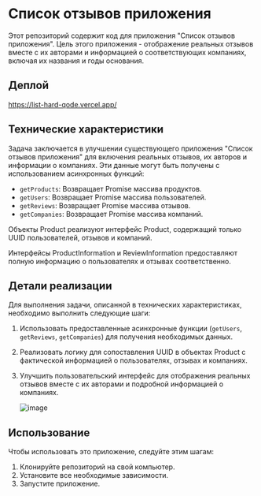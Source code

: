 # Список отзывов приложения

Этот репозиторий содержит код для приложения "Список отзывов приложения". Цель этого приложения - отображение реальных отзывов вместе с их авторами и информацией о соответствующих компаниях, включая их названия и годы основания.

## Деплой

https://list-hard-qode.vercel.app/

## Технические характеристики

Задача заключается в улучшении существующего приложения "Список отзывов приложения" для включения реальных отзывов, их авторов и информации о компаниях. Эти данные могут быть получены с использованием асинхронных функций:

- `getProducts`: Возвращает Promise массива продуктов.
- `getUsers`: Возвращает Promise массива пользователей.
- `getReviews`: Возвращает Promise массива отзывов.
- `getCompanies`: Возвращает Promise массива компаний.

Объекты Product реализуют интерфейс Product, содержащий только UUID пользователей, отзывов и компаний.

Интерфейсы ProductInformation и ReviewInformation предоставляют полную информацию о пользователях и отзывах соответственно.

## Детали реализации

Для выполнения задачи, описанной в технических характеристиках, необходимо выполнить следующие шаги:

1. Использовать предоставленные асинхронные функции (`getUsers`, `getReviews`, `getCompanies`) для получения необходимых данных.
2. Реализовать логику для сопоставления UUID в объектах Product с фактической информацией о пользователях, отзывах и компаниях.
3. Улучшить пользовательский интерфейс для отображения реальных отзывов вместе с их авторами и подробной информацией о компаниях.

   ![image](https://github.com/webDevArtur/List_HardQode/assets/141954990/09cfd1d9-ac07-41db-9076-90d0f398901a)


## Использование

Чтобы использовать это приложение, следуйте этим шагам:

1. Клонируйте репозиторий на свой компьютер.
2. Установите все необходимые зависимости.
3. Запустите приложение.
